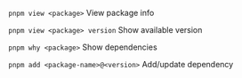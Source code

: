 `pnpm view <package>`
View package info

`pnpm view <package> version`
Show available version

`pnpm why <package>`
Show dependencies

`pnpm add <package-name>@<version>`
Add/update dependency
